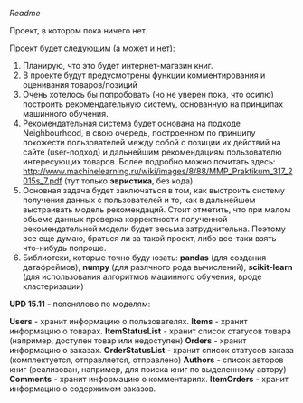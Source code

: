 *Readme*

Проект, в котором пока ничего нет.

Проект будет следующим (а может и нет):

1. Планирую, что это будет интернет-магазин книг.
2. В проекте будут предусмотрены функции комментирования и оценивания товаров/позиций
3. Очень хотелось бы попробовать (но не уверен пока, что осилю) построить рекомендательную систему, основанную на принципах машинного обучения.
4. Рекомендательная система будет основана на подходе Neighbourhood, в свою очередь, построенном по принципу похожести пользователей между собой с позиции их действий на сайте (user-подход) и дальнейшим рекомендациям пользователю интересующих товаров. Более подробно можно почитать здесь: http://www.machinelearning.ru/wiki/images/8/88/MMP_Praktikum_317_2015s_7.pdf (тут только **эвристика**, без кода)
5. Основная задача будет заключаться в том, как выстроить систему получения данных с пользователей и то, как в дальнейшем выстраивать модель рекомендаций. Стоит отметить, что при малом объеме данных проверка корректности полученной рекомендательной модели будет весьма затруднительна. Поэтому все еще думаю, браться ли за такой проект, либо все-таки взять что-нибудь попроще.
6. Библиотеки, которые точно буду юзать: **pandas** (для создания датафреймов), **numpy** (для разлчного рода вычислений), **scikit-learn** (для использования алгоритмов машинного обучения, вроде кластеризации)

**UPD 15.11** - пояснялово по моделям:

**Users** - хранит информацию о пользователях.
**Items** - хранит информацию о товарах.
**ItemStatusList** - хранит список статусов товара (например, доступен товар или недоступен)
**Orders** - хранит информацию о заказах.
**OrderStatusList** - хранит список статусов заказа (комплектуется, отправляется, отправлено)
**Authors** - список авторов книг (реализован, например, для поиска книг по выделенному автору)
**Comments** - хранит информацию о комментариях.
**ItemOrders** - хранит информацию о содержимом заказов.

